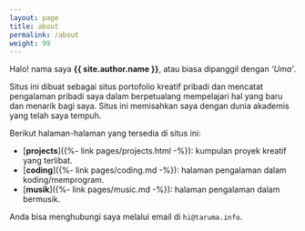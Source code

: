 ```yaml
---
layout: page
title: about
permalink: /about
weight: 99
---
```


Halo! nama saya **{{ site.author.name }}**, atau biasa dipanggil dengan *‘Uma’*.

Situs ini dibuat sebagai situs portofolio kreatif pribadi dan mencatat pengalaman pribadi saya dalam berpetualang mempelajari hal yang baru dan menarik bagi saya. Situs ini memisahkan saya dengan dunia akademis yang telah saya tempuh. 

Berikut halaman-halaman yang tersedia di situs ini:
- [**projects**]({%- link pages/projects.html -%}): kumpulan proyek kreatif yang terlibat.
- [**coding**]({%- link pages/coding.md -%}): halaman pengalaman dalam koding/memprogram.
- [**musik**]({%- link pages/music.md -%}): halaman pengalaman dalam bermusik.

Anda bisa menghubungi saya melalui email di `hi@taruma.info`. 
